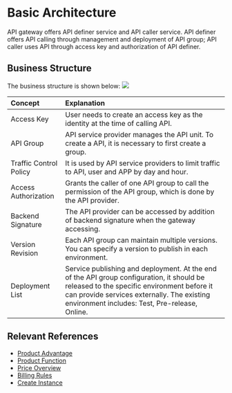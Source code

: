 # Basic Architecture
API gateway offers API definer service and API caller service. API definer offers API calling through management and deployment of API group; API caller uses API through access key and authorization of API definer.

## Business Structure
The business structure is shown below:
![](https://github.com/jdcloudcom/cn/blob/edit/image/Internet-Middleware/API-Gateway/%E4%BA%A7%E5%93%81%E6%9E%B6%E6%9E%84.png)

| Concept | Explanation |
| :- | :- |
| Access Key | User needs to create an access key as the identity at the time of calling API. |	
| API Group | API service provider manages the API unit. To create a API, it is necessary to first create a group. |
| Traffic Control Policy | It is used by API service providers to limit traffic to API, user and APP by day and hour. |
| Access Authorization | Grants the caller of one API group to call the permission of the API group, which is done by the API provider.  |
| Backend Signature | The API provider can be accessed by addition of backend signature when the gateway accessing. |
| Version Revision   | Each API group can maintain multiple versions. You can specify a version to publish in each environment. |
| Deployment List | Service publishing and deployment. At the end of the API group configuration, it should be released to the specific environment before it can provide services externally. The existing environment includes: Test, Pre-release, Online. |



## Relevant References

- [Product Advantage](../Introduction/Benefits.md)
- [Product Function](../Introduction/Functions.md)
- [Price Overview](../Pricing/Price-Overview.md)
- [Billing Rules](../Pricing/Billing-Rules.md)
- [Create Instance](../Getting-Started/Create-Instance.md)



